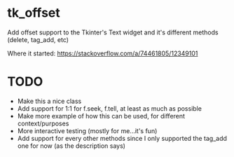 # tk_offset
Add offset support to the Tkinter's Text widget and it's different methods (delete, tag_add, etc)

Where it started: https://stackoverflow.com/a/74461805/12349101

# TODO
- Make this a nice class
- Add support for 1:1 for f.seek, f.tell, at least as much as possible
- Make more example of how this can be used, for different context/purposes
- More interactive testing (mostly for me...it's fun)
- Add support for every other methods since I only supported the tag_add one for now (as the description says)
